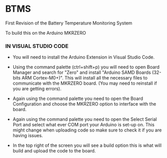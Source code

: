 # BTMS
First Revision of the Battery Temperature Monitoring System

To build this on the Arduino MKRZERO

### IN VISUAL STUDIO CODE ###

* You will need to install the Arduino Extension in Visual Studio Code.

* Using the command palette (ctrl+shift+p) you will need to open Board Manager and search for "Zero" and install "Arduino SAMD Boards (32-bits ARM Cortex-M0+)". This will install all the necessary files to communicate with the MKRZERO board. (You may need to reinstall if you are getting errors).

* Again using the command palette you need to open the Board Configuration and choose the MKRZERO option to interface with the board.

* Again using the command palette you need to open the Select Serial Port and select what ever COM port your Arduino is set-up on. This might change when uploading code so make sure to check it if you are having issues.

* In the top right of the screen you will see a build option this is what will build and upload the code to the board.
